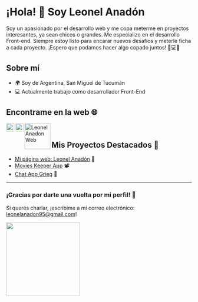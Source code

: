 # ¡Hola! 👋 Soy Leonel Anadón

Soy un apasionado por el desarrollo web y me copa meterme en proyectos interesantes, ya sean chicos o grandes. Me especializo en el desarrollo Front-end. Siempre estoy listo para encarar nuevos desafíos y meterle ficha a cada proyecto. ¡Espero que podamos hacer algo copado juntos! 🎉💻🤘

## Sobre mí

- 🌍 Soy de Argentina, San Miguel de Tucumán
- 💻 Actualmente trabajo como desarrollador Front-End

## Encontrame en la web 🌐

[<img align="left" alt="LinkedIn" width="22px" src="https://raw.githubusercontent.com/paulrobertlloyd/socialmediaicons/main/linkedin-16x16.png" />][linkedin]
[<img align="left" alt="GitHub" width="22px" src="https://raw.githubusercontent.com/paulrobertlloyd/socialmediaicons/main/github-16x16.png" />][github]
[<img align="left" title="Mi web" alt="Leonel Anadon Web" width="70px" src="https://lanadon.com.ar/assets/sign_black-4381804a.png" />][miweb]

<br />

## Mis Proyectos Destacados 🚀

- [Mi página web: Leonel Anadón](https://github.com/LeonelAnadon/myportf) 🍔
- [Movies Keeper App](https://github.com/LeonelAnadon/movies-keeper-app) 📽️
- [Chat App Grieg](https://github.com/LeonelAnadon/chat-app-grieg-client) 🤳

[linkedin]: https://www.linkedin.com/in/leonelanadon/
[github]: https://github.com/LeonelAnadon
[miweb]: https://lanadon.com.ar

<hr />

### ¡Gracias por darte una vuelta por mi perfil! 🌟

Si querés charlar, ¡escribime a mi correo electrónico: leonelanadon95@gmail.com! 

<img align="left" src="https://lanadon.com.ar/assets/sign_black-4381804a.png" width="200">




